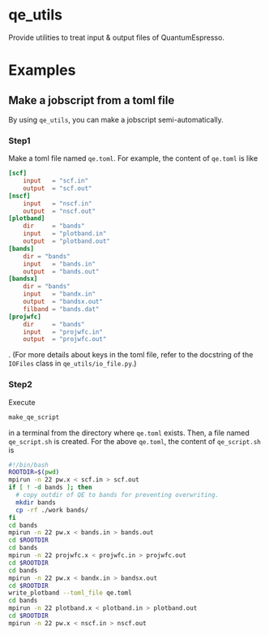 # qe_utils
Provide utilities to treat input & output files of QuantumEspresso.

# Examples

## Make a jobscript from a toml file
By using `qe_utils`, you can make a jobscript semi-automatically.

### Step1
Make a toml file named `qe.toml`. For example, the content of `qe.toml` is like
```toml
[scf]
    input   = "scf.in"
    output  = "scf.out"
[nscf]
    input   = "nscf.in"
    output  = "nscf.out"
[plotband]
    dir     = "bands"
    input   = "plotband.in"
    output  = "plotband.out"
[bands]
    dir = "bands"
    input   = "bands.in"
    output  = "bands.out"
[bandsx]
    dir = "bands"
    input   = "bandx.in"
    output  = "bandsx.out"
    filband = "bands.dat"
[projwfc]
    dir     = "bands"
    input   = "projwfc.in"
    output  = "projwfc.out"
```
.
(For more details about keys in the toml file, refer to the docstring of the `IOFiles` class in `qe_utils/io_file.py`.)
### Step2
Execute 
```bash
make_qe_script
```
in a terminal from the directory where `qe.toml` exists.
Then, a file named `qe_script.sh` is created. For the above `qe.toml`, the content of 
`qe_script.sh` is
```bash
#!/bin/bash 
ROOTDIR=$(pwd) 
mpirun -n 22 pw.x < scf.in > scf.out
if [ ! -d bands ]; then
  # copy outdir of QE to bands for preventing overwriting.
  mkdir bands
  cp -rf ./work bands/
fi 
cd bands
mpirun -n 22 pw.x < bands.in > bands.out
cd $ROOTDIR
cd bands
mpirun -n 22 projwfc.x < projwfc.in > projwfc.out
cd $ROOTDIR
cd bands
mpirun -n 22 pw.x < bandx.in > bandsx.out
cd $ROOTDIR
write_plotband --toml_file qe.toml
cd bands
mpirun -n 22 plotband.x < plotband.in > plotband.out
cd $ROOTDIR
mpirun -n 22 pw.x < nscf.in > nscf.out
```